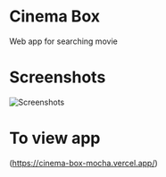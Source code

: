 # Cinema Box
Web app for searching movie

# Screenshots
![Screenshots]([https://github.com/user-attachments/assets/b86af756-e66e-4ae7-b2af-61b25cfd8d4e](https://github.com/shub197/cinema-box/blob/main/src/assets/images/screenshot-1.png))

# To view app
(https://cinema-box-mocha.vercel.app/)